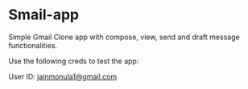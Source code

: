 # Smail-app

Simple Gmail Clone app with compose, view, send and draft message functionalities.

Use the following creds to test the app:

User ID: jainmonula1@gmail.com

